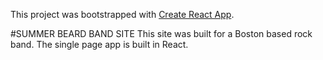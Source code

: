 This project was bootstrapped with [Create React App](https://github.com/facebookincubator/create-react-app).

#SUMMER BEARD BAND SITE
This site was built for a Boston based rock band. The single page app is built in React.
